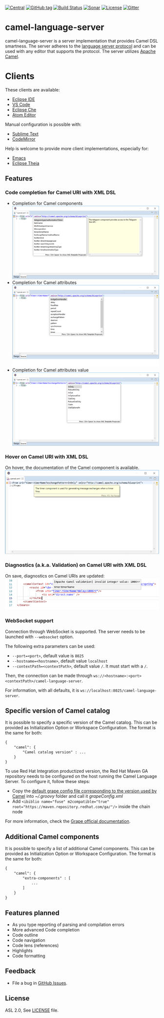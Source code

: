 [![Central](https://img.shields.io/maven-central/v/com.github.camel-tooling/camel-lsp-server.svg?style=plastic)]()
[![GitHub tag](https://img.shields.io/github/tag/camel-tooling/camel-language-server.svg?style=plastic)]()
[![Build Status](https://travis-ci.org/camel-tooling/camel-language-server.svg?branch=master)](https://travis-ci.org/camel-tooling/camel-language-server)
[![Sonar](https://sonarcloud.io/api/project_badges/measure?project=camel-lsp-server&metric=alert_status)](https://sonarcloud.io/dashboard?id=camel-lsp-server)
[![License](https://img.shields.io/badge/license-Apache%202-blue.svg)]()
[![Gitter](https://img.shields.io/gitter/room/camel-tooling/Lobby.js.svg)](https://gitter.im/camel-tooling/Lobby)

# camel-language-server

camel-language-server is a server implementation that provides Camel DSL smartness.
The server adheres to the [language server protocol](https://github.com/Microsoft/language-server-protocol)
and can be used with any editor that supports the protocol. The server utilizes [Apache Camel](https://camel.apache.org/).

# Clients

These clients are available:
* [Eclipse IDE](https://github.com/camel-tooling/camel-lsp-client-eclipse)
* [VS Code](https://github.com/camel-tooling/camel-lsp-client-vscode)
* [Eclipse Che](https://github.com/eclipse/che/pull/8648)
* [Atom Editor](https://github.com/camel-tooling/camel-lsp-client-atom)

Manual configuration is possible with:
* [Sublime Text](https://github.com/camel-tooling/camel-lsp-client-sublime)
* [CodeMirror](https://github.com/camel-tooling/camel-lsp-client-codemirror)

Help is welcome to provide more client implementations, especially for:
* [Emacs](https://github.com/camel-tooling/camel-lsp-client-emacs)
* [Eclipse Theia](https://github.com/camel-tooling/camel-lsp-client-theia)

## Features

### Code completion for Camel URI with XML DSL
* Completion for Camel components ![Completion for Camel components](./images/completionComponent.png "Completion for Camel components")
* Completion for Camel attributes ![Completion for Camel attributes](./images/completionAttribute.png "Completion for Camel attributes")
* Completion for Camel attributes value ![Completion for Camel attributes value](./images/completionAttributeValueForChoice.png "Completion for Camel attributes value")

### Hover on Camel URI with XML DSL

On hover, the documentation of the Camel component is available.
![Hover on Camel components](./images/hoverComponent.png "Hover on Camel components")

### Diagnostics (a.k.a. Validation) on Camel URI with XML DSL

On save, diagnostics on Camel URIs are updated:
![Diagnostic on Camel URI](./images/diagnostic.png "Diagnostic on Camel URI")

### WebSocket support

Connection through WebSocket is supported. The server needs to be launched with `--websocket` option.

The following extra parameters can be used:
* `--port=<port>`, default value is `8025`
* `--hostname=<hostname>`, default value `localhost`
* `--contextPath=<contextPath>`, default value `/`. It must start with a `/`.

Then, the connection can be made through
`ws://<hostname>:<port><contextPath>/camel-language-server`.

For information, with all defaults, it is `ws://localhost:8025/camel-language-server`.

## Specific version of Camel catalog

It is possible to specify a specific version of the Camel catalog. This can be provided as Initialization Option or Workspace Configuration. The format is the same for both:

```
{
	"camel": {
		"Camel catalog version" : ...
	}
}
```

To use Red Hat Integration productized version, the Red Hat Maven GA repository needs to be configured on the host running the Camel Language Server. To configure it, follow these steps:
* Copy the [default grape config file corresponding to the version used by Camel](https://github.com/apache/groovy/blob/GROOVY_2_5_8/src/resources/groovy/grape/defaultGrapeConfig.xml) into _~/.groovy_ folder and call it _grapeConfig.xml_
* Add `<ibiblio name="fuse" m2compatible="true" root="https://maven.repository.redhat.com/ga/"/>` inside the chain node

For more information, check the [Grape official documentation](http://docs.groovy-lang.org/latest/html/documentation/grape.html#Grape-CustomizeIvysettings).

## Additional Camel components

It is possible to specify a list of additional Camel components. This can be provided as Initialization Option or Workspace Configuration. The format is the same for both:

```
{
	"camel": {
		"extra-components" : [
			...
		]
	}
}

```

## Features planned

* As you type reporting of parsing and compilation errors
* More advanced Code completion
* Code outline
* Code navigation
* Code lens (references)
* Highlights
* Code formatting

## Feedback

* File a bug in [GitHub Issues](https://github.com/camel-tooling/camel-language-server/issues).

## License

ASL 2.0, See [LICENSE](LICENSE) file.

